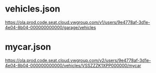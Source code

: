 
# vehicles.json

https://ola.prod.code.seat.cloud.vwgroup.com/v1/users/9e4778af-3d1e-4e04-8b04-000000000000/garage/vehicles


# mycar.json

https://ola.prod.code.seat.cloud.vwgroup.com/v2/users/9e4778af-3d1e-4e04-8b04-000000000000/vehicles/VSSZZZK1XPP000000/mycar
